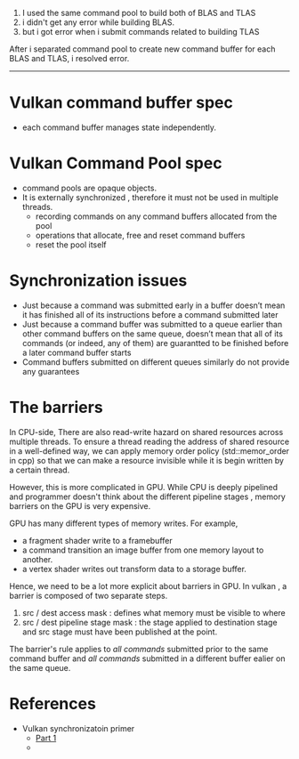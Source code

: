 
1. I used the same command pool to build both of BLAS and TLAS
2. i didn't get any error while building BLAS.
3. but i got error when i submit commands related to building TLAS

After i separated command pool to create new command buffer for each BLAS and TLAS, i resolved error.


---

# Vulkan command buffer spec

- each command buffer manages state independently.

# Vulkan Command Pool spec

- command pools are opaque objects.
- It is externally synchronized , therefore it must not be used in multiple threads.
	- recording commands on any command buffers allocated from the pool
	- operations that allocate, free and reset command buffers 
	- reset the pool itself

# Synchronization issues
- Just because a command was submitted early in a buffer doesn’t mean it has finished all of its instructions before a command submitted later
- Just because a command buffer was submitted to a queue earlier than other command buffers on the same queue, doesn’t mean that all of its commands (or indeed, any of them) are guarantted to be finished before a later command buffer starts
- Command buffers submitted on different queues similarly do not provide any guarantees

# The barriers

In CPU-side, There are also read-write hazard on shared resources across multiple threads. 
To ensure a thread reading the address of shared resource in a well-defined way, we can apply memory order policy (std::memor_order in cpp) so that we can make a resource invisible while it is begin written by a certain thread.

However, this is more complicated in GPU.
While CPU is deeply pipelined and programmer doesn't think about the different pipeline stages , memory barriers on the GPU is very expensive.

GPU has many different types of memory writes.
For example,
- a fragment shader write to a framebuffer
- a command transition an image buffer from one memory layout to another.
- a vertex shader writes out transform data to a storage buffer.

Hence, we need to be a lot more explicit about barriers in GPU.
In vulkan , a barrier is composed of two separate steps.
1. src / dest access mask : defines what memory must be visible to where
2. src / dest pipeline stage mask : the stage applied to destination stage and src stage must have been published at the point.

The barrier's rule applies to *all commands* submitted prior to the same command buffer and *all commands* submitted in a different buffer ealier on the same queue.

# References

- Vulkan synchronizatoin primer
	- [Part 1](https://www.jeremyong.com/vulkan/graphics/rendering/2018/11/22/vulkan-synchronization-primer/)
	- 